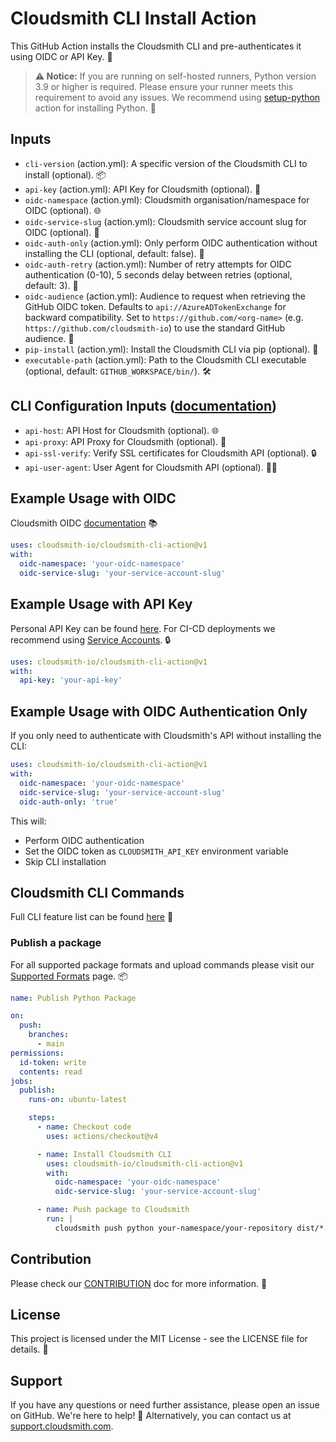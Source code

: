 # Cloudsmith CLI Install Action

This GitHub Action installs the Cloudsmith CLI and pre-authenticates it using OIDC or API Key. 🚀

> **⚠️ Notice:** If you are running on self-hosted runners, Python version 3.9 or higher is required. Please ensure your runner meets this requirement to avoid any issues. We recommend using [setup-python](https://github.com/actions/setup-python) action for installing Python. 🐍

## Inputs

- `cli-version` (action.yml): A specific version of the Cloudsmith CLI to install (optional). 📦
- `api-key` (action.yml): API Key for Cloudsmith (optional). 🔑
- `oidc-namespace` (action.yml): Cloudsmith organisation/namespace for OIDC (optional). 🌐
- `oidc-service-slug` (action.yml): Cloudsmith service account slug for OIDC (optional). 🐌
- `oidc-auth-only` (action.yml): Only perform OIDC authentication without installing the CLI (optional, default: false). 🔐
- `oidc-auth-retry` (action.yml): Number of retry attempts for OIDC authentication (0-10), 5 seconds delay between retries (optional, default: 3). 🔄
- `oidc-audience` (action.yml): Audience to request when retrieving the GitHub OIDC token. Defaults to `api://AzureADTokenExchange` for backward compatibility. Set to `https://github.com/<org-name>` (e.g. `https://github.com/cloudsmith-io`) to use the standard GitHub audience. 🎯
- `pip-install` (action.yml): Install the Cloudsmith CLI via pip (optional). 🐍
- `executable-path` (action.yml): Path to the Cloudsmith CLI executable (optional, default: `GITHUB_WORKSPACE/bin/`). 🛠️

## CLI Configuration Inputs ([documentation](https://github.com/cloudsmith-io/cloudsmith-cli?tab=readme-ov-file#non-credentials-configini))

- `api-host`: API Host for Cloudsmith (optional). 🌐
- `api-proxy`: API Proxy for Cloudsmith (optional). 🔗
- `api-ssl-verify`: Verify SSL certificates for Cloudsmith API (optional). 🔒
- `api-user-agent`: User Agent for Cloudsmith API (optional). 🕵️‍♂️

## Example Usage with OIDC

Cloudsmith OIDC [documentation](https://docs.cloudsmith.com/authentication/openid-connect) 📚

```yaml
uses: cloudsmith-io/cloudsmith-cli-action@v1
with:
  oidc-namespace: 'your-oidc-namespace'
  oidc-service-slug: 'your-service-account-slug'
```

## Example Usage with API Key

Personal API Key can be found [here](https://cloudsmith.io/user/settings/api/). For CI-CD deployments we recommend using [Service Accounts](https://docs.cloudsmith.com/accounts-and-teams/service-accounts). 🔒

```yaml
uses: cloudsmith-io/cloudsmith-cli-action@v1
with:
  api-key: 'your-api-key'
```

## Example Usage with OIDC Authentication Only

If you only need to authenticate with Cloudsmith's API without installing the CLI:

```yaml
uses: cloudsmith-io/cloudsmith-cli-action@v1
with:
  oidc-namespace: 'your-oidc-namespace'
  oidc-service-slug: 'your-service-account-slug'
  oidc-auth-only: 'true'
```

This will:
- Perform OIDC authentication
- Set the OIDC token as `CLOUDSMITH_API_KEY` environment variable
- Skip CLI installation

## Cloudsmith CLI Commands

Full CLI feature list can be found [here](https://github.com/cloudsmith-io/cloudsmith-cli?tab=readme-ov-file#features) 📖


### Publish a package

For all supported package formats and upload commands please visit our [Supported Formats](https://docs.cloudsmith.com/formats) page. 📦

```yaml
name: Publish Python Package

on:
  push:
    branches:
      - main
permissions:
  id-token: write
  contents: read
jobs:
  publish:
    runs-on: ubuntu-latest

    steps:
      - name: Checkout code
        uses: actions/checkout@v4

      - name: Install Cloudsmith CLI
        uses: cloudsmith-io/cloudsmith-cli-action@v1
        with:
          oidc-namespace: 'your-oidc-namespace'
          oidc-service-slug: 'your-service-account-slug'

      - name: Push package to Cloudsmith
        run: |
          cloudsmith push python your-namespace/your-repository dist/*.tar.gz
```
## Contribution

Please check our [CONTRIBUTION](CONTRIBUTION.md) doc for more information. 🤝

## License

This project is licensed under the MIT License - see the LICENSE file for details. 📄

## Support

If you have any questions or need further assistance, please open an issue on GitHub. We're here to help! 💬 Alternatively, you can contact us at [support.cloudsmith.com](https://support.cloudsmith.com/).

